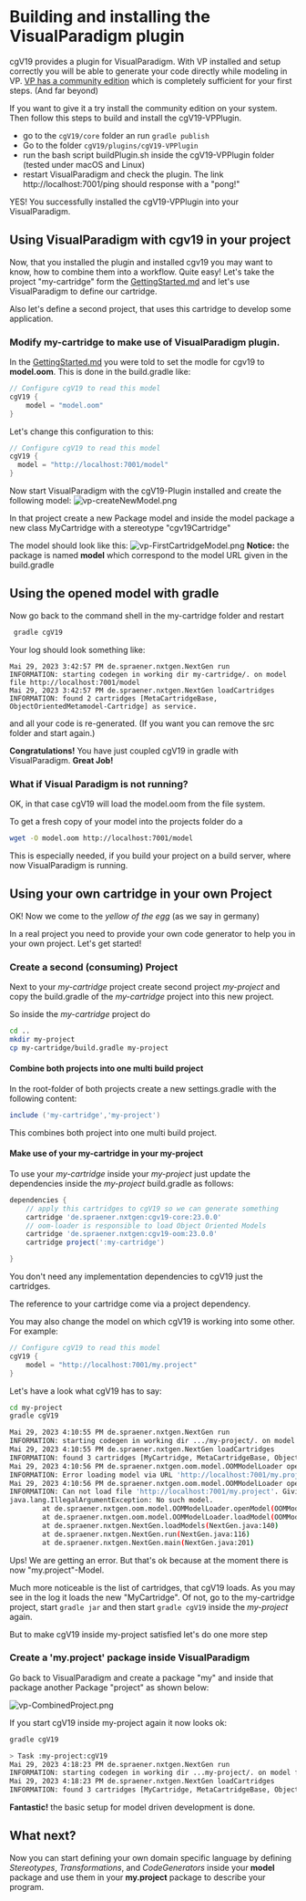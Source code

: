 # Building and installing the VisualParadigm plugin

cgV19 provides a plugin for VisualParadigm. With VP installed and setup correctly you
will be able to generate your code directly while  modeling in VP. [VP has a community
edition](https://www.visual-paradigm.com/download/community.jsp) which is completely
sufficient for your first steps. (And far beyond)

If you want to give it a try install the community edition on your system. Then follow
this steps to build and install the cgV19-VPPlugin.

* go to the `cgV19/core` folder an run `gradle publish`
* Go to the folder `cgV19/plugins/cgV19-VPPlugin`
* run the bash script buildPlugin.sh inside the cgV19-VPPlugin folder (tested under macOS and Linux)
* restart VisualParadigm and check the plugin. The link http://localhost:7001/ping should
  response with a "pong!"

YES! You successfully installed the cgV19-VPPlugin into your VisualParadigm.


## Using VisualParadigm with cgv19 in your project

Now, that you installed the plugin and installed cgv19 you may want
to know, how to combine them into a workflow. Quite easy! Let's take
the project "my-cartridge" form the [GettingStarted.md](GettingStarted.md)
and let's use VisualParadigm to define our cartridge. 

Also let's define a second project, that uses this cartridge to develop
some application.

### Modify my-cartridge to make use of VisualParadigm plugin.

In the [GettingStarted.md](GettingStarted.md) you were told to 
set the modle for cgv19 to __model.oom__. This is done in the 
build.gradle like:

```groovy
// Configure cgV19 to read this model
cgV19 {
    model = "model.oom"
}
```
Let's change this configuration to this:
```groovy
// Configure cgV19 to read this model
cgV19 {
  model = "http://localhost:7001/model"
}
```
Now start VisualParadigm with the cgV19-Plugin installed and create
the following model:
![vp-createNewModel.png](images%2Fvp-createNewModel.png)

In that project create a new Package model and inside the model package
a new class MyCartridge with a stereotype "cgv19Cartridge"

The model should look like this:
![vp-FirstCartridgeModel.png](images%2Fvp-FirstCartridgeModel.png)
__Notice:__ the package is named __model__ which correspond
to the model URL given in the build.gradle

## Using the opened model with gradle

Now go back to the command shell in the my-cartridge folder and restart
```bash
 gradle cgV19
```
Your log should look something like:

```log
Mai 29, 2023 3:42:57 PM de.spraener.nxtgen.NextGen run
INFORMATION: starting codegen in working dir my-cartridge/. on model file http://localhost:7001/model
Mai 29, 2023 3:42:57 PM de.spraener.nxtgen.NextGen loadCartridges
INFORMATION: found 2 cartridges [MetaCartridgeBase, ObjectOrientedMetamodel-Cartridge] as service.
```
and all your code is re-generated. (If you want you can remove the src folder and start again.)

__Congratulations!__ You have just coupled cgV19 in gradle with VisualParadigm. __Great Job!__

### What if Visual Paradigm is not running?

OK, in that case cgV19 will load the model.oom from the file system. 

To get a fresh copy of your model into the projects folder do a 
```bash
wget -O model.oom http://localhost:7001/model
```
This is especially needed, if you build your project on a build server,
where now VisualParadigm is running.

## Using your own cartridge in your own Project
OK! Now we come to the _yellow of the egg_ (as we say in germany)

In a real project you need to provide your own code generator to help you
in your own project. Let's get started!

### Create a second (consuming) Project

Next to your _my-cartridge_ project create second project _my-project_
and copy the build.gradle of the _my-cartridge_ project into this new
project.

So inside the _my-cartridge_ project do
```bash
cd ..
mkdir my-project
cp my-cartridge/build.gradle my-project
```

#### Combine both projects into one multi build project
In the root-folder of both projects create a new settings.gradle 
with the following content:
```groovy
include ('my-cartridge','my-project')
```

This combines both project into one multi build project.

#### Make use of your my-cartridge in your my-project

To use your _my-cartridge_ inside your _my-project_ just update the
dependencies inside the _my-project_ build.gradle as follows:

```groovy 
dependencies {
    // apply this cartridges to cgV19 so we can generate something
    cartridge 'de.spraener.nxtgen:cgv19-core:23.0.0'
    // oom-loader is responsible to load Object Oriented Models
    cartridge 'de.spraener.nxtgen:cgv19-oom:23.0.0'
    cartridge project(':my-cartridge')

}
```
You don't need any implementation dependencies to cgV19 just the 
cartridges. 

The reference to your cartridge come via a project dependency.

You may also change the model on which cgV19 is working into some other.
For example:

```groovy 
// Configure cgV19 to read this model
cgV19 {
    model = "http://localhost:7001/my.project"
}
```

Let's have a look what cgV19 has to say:

```bash
cd my-project
gradle cgV19

Mai 29, 2023 4:10:55 PM de.spraener.nxtgen.NextGen run
INFORMATION: starting codegen in working dir .../my-project/. on model file http://localhost:7001/my.project
Mai 29, 2023 4:10:55 PM de.spraener.nxtgen.NextGen loadCartridges
INFORMATION: found 3 cartridges [MyCartridge, MetaCartridgeBase, ObjectOrientedMetamodel-Cartridge] as service.
Mai 29, 2023 4:10:56 PM de.spraener.nxtgen.oom.model.OOMModelLoader openModel
INFORMATION: Error loading model via URL 'http://localhost:7001/my.project'. Try to load file 'my.project.oom'.
Mai 29, 2023 4:10:56 PM de.spraener.nxtgen.oom.model.OOMModelLoader openModel
INFORMATION: Can not load file 'http://localhost:7001/my.project'. Giving up...
java.lang.IllegalArgumentException: No such model.
        at de.spraener.nxtgen.oom.model.OOMModelLoader.openModel(OOMModelLoader.java:76)
        at de.spraener.nxtgen.oom.model.OOMModelLoader.loadModel(OOMModelLoader.java:27)
        at de.spraener.nxtgen.NextGen.loadModels(NextGen.java:140)
        at de.spraener.nxtgen.NextGen.run(NextGen.java:116)
        at de.spraener.nxtgen.NextGen.main(NextGen.java:201)
```
Ups! We are getting an error. But that's ok because at the moment there
is now "my.project"-Model.

Much more noticeable is the list of cartridges, that cgV19 loads. As you
may see in the log it loads the new "MyCartridge". Of not, go to the
my-cartridge project, start ```gradle jar``` and then start ```gradle cgV19```
inside the _my-project_ again.

But to make cgV19 inside my-project satisfied let's do one more step

### Create a 'my.project' package inside VisualParadigm

Go back to VisualParadigm and create a package "my" and inside that
package another Package "project" as shown below:

![vp-CombinedProject.png](images%2Fvp-CombinedProject.png)

If you start cgV19 inside my-project again it now looks ok:

```bash
gradle cgV19

> Task :my-project:cgV19
Mai 29, 2023 4:18:23 PM de.spraener.nxtgen.NextGen run
INFORMATION: starting codegen in working dir ...my-project/. on model file http://localhost:7001/my.project
Mai 29, 2023 4:18:23 PM de.spraener.nxtgen.NextGen loadCartridges
INFORMATION: found 3 cartridges [MyCartridge, MetaCartridgeBase, ObjectOrientedMetamodel-Cartridge] as service.
```
__Fantastic!__ the basic setup for model driven development is done.

## What next?
Now you can start defining your own domain specific language by defining
_Stereotypes_, _Transformations_, and _CodeGenerators_ inside your 
__model__ package and use them in your __my.project__ package to describe
your program.
